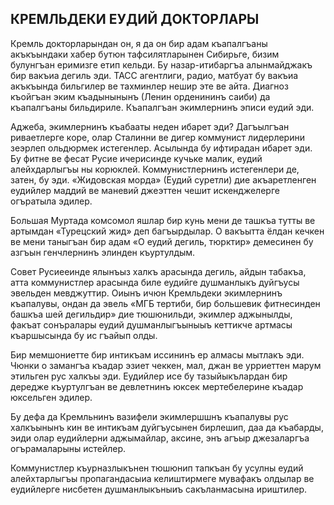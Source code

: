 ## КРЕМЛЬДЕКИ ЕУДИЙ ДОКТОРЛАРЫ

Кремль докторларындан он, я да он бир адам къапалгъаны акъкъындаки хабер бутюн тафсилятларынен Сибирьге, бизим булунгъан еримизге етип кельди.
Бу назар-итибаргъа алынмайджакъ бир вакъиа дегиль эди.
ТАСС агентлиги, радио, матбуат бу вакъиа акъкъында бильгилер ве тахминлер нешир эте ве айта.
Диагноз къойгъан эким къадынынынъ (Ленин орденининъ саиби) да къапалгъаны бильдириле.
Къапалгъан экимлернинъ эписи еудий эди.

Аджеба, экимлернинъ къабааты неден ибарет эди?
Дагъылгъан риваетлерге коре, олар Сталинни ве дигер коммунист лидерлерини зеэрлеп ольдюрмек истегенлер.
Асылында бу ифтирадан ибарет эди.
Бу фитне ве фесат Русие ичерисинде кучьке малик, еудий алейхдарлыгъы ны корюклей.
Коммунистлернинъ истегенлери де, затен, бу эди.
«Жидовская морда» (Еудий суретли) дие акъаретленген еудийлер маддий ве маневий джеэттен чешит искенджелерге огъратыла эдилер.

Большая Муртада комсомол яшлар бир кунь мени де ташкъа тутты ве артымдан «Турецский жид» деп багъырдылар.
О вакъытта ёлдан кечкен ве мени таныгъан бир адам «О еудий дегиль, тюрктир» демесинен бу азгъын генчлернинъ элинден къуртулдым.

Совет Русиееинде ялынъыз халкъ арасында дегиль, айдын табакъа, атта коммунистлер арасында биле еудийге душманлыкъ дуйгъусы эвельден мевджуттир.
Оиынъ ичюн Кремльдеки экимлернинъ къапалувы, ондан да эвель «МГБ тертиби, бир большевик фитнесинден башкъа шей дегильдир» дие тюшюнильди, экимлер аджынылды, факъат сонъралары еудий душманлыгъыныыъ кеттикче артмасы къаршысында бу ис гъайып олды.

Бир мемшониетте бир интикъам иссининъ ер алмасы мытлакъ эди.
Чюнки о замангъа къадар эзиет чеккен, мал, джан ве урриеттен марум этильген рус халкъы эди.
Еудийлер исе бу тазыйыкълардан бир дередже къуртулгъан ве девлетнинъ юксек мертебелерине къадар юксельген эдилер.

Бу дефа да Кремльнинъ вазифели экимлершшнъ къапалувы рус халкъынынъ кин ве интикъам дуйгъусынен бирлешип, даа да къабарды, эиди олар еудийлерни аджымайлар, аксине, энъ агъыр джезаларгъа огърамаларыны истейлер.

Коммунистлер къурназлыкънен тюшюнип тапкъан бу усулны еудий алейхтарлыгъы пропагандасыиа келиштирмеге мувафакъ олдылар ве еудийлерге нисбетен душманлыкъныиъ сакъланмасына ириштилер.
